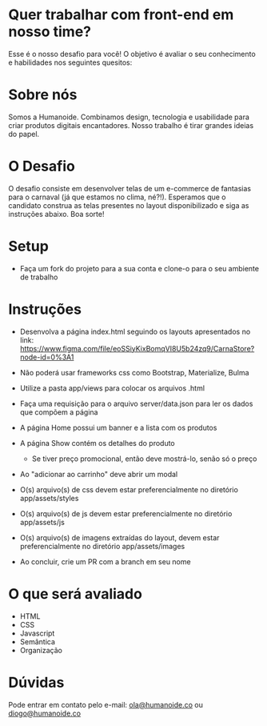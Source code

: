 # Quer trabalhar com front-end em nosso time?

Esse é o nosso desafio para você!
O objetivo é avaliar o seu conhecimento e habilidades nos seguintes quesitos:

# Sobre nós

Somos a Humanoide. Combinamos design, tecnologia e usabilidade para criar produtos digitais encantadores. Nosso trabalho é tirar grandes ideias do papel.

# O Desafio

O desafio consiste em desenvolver telas de um e-commerce de fantasias para o carnaval (já que estamos no clima, né?!). Esperamos que o candidato construa as telas presentes no layout disponibilizado e siga as instruções abaixo. Boa sorte!

# Setup

* Faça um fork do projeto para a sua conta e clone-o para o seu ambiente de trabalho

# Instruções

* Desenvolva a página index.html seguindo os layouts apresentados no link: https://www.figma.com/file/eoSSiyKixBomqVI8U5b24zq9/CarnaStore?node-id=0%3A1

* Não poderá usar frameworks css como Bootstrap, Materialize, Bulma
* Utilize a pasta app/views para colocar os arquivos .html

* Faça uma requisição para o arquivo server/data.json para ler os dados que compõem a página
* A página Home possui um banner e a lista com os produtos
* A página Show contém os detalhes do produto
    * Se tiver preço promocional, então deve mostrá-lo, senão só o preço
* Ao "adicionar ao carrinho" deve abrir um modal

* O(s) arquivo(s) de css devem estar preferencialmente no diretório app/assets/styles
* O(s) arquivo(s) de js devem estar preferencialmente no diretório app/assets/js
* O(s) arquivo(s) de imagens extraídas do layout, devem estar preferencialmente no diretório app/assets/images
* Ao concluir, crie um PR com a branch em seu nome

# O que será avaliado

* HTML
* CSS
* Javascript
* Semântica
* Organização

# Dúvidas

Pode entrar em contato pelo e-mail: ola@humanoide.co ou diogo@humanoide.co
